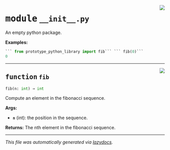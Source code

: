<!-- markdownlint-disable -->

<a href="./prototype_python_library/__init__.py#L0"><img align="right" style="float:right;" src="https://img.shields.io/badge/-source-cccccc?style=flat-square"></a>

# <kbd>module</kbd> `__init__.py`
An empty python package.



**Examples:**
 ```python
``` from prototype_python_library import fib``` ``` fib(0)```
0
```


---

<a href="./prototype_python_library/__init__.py#L14"><img align="right" style="float:right;" src="https://img.shields.io/badge/-source-cccccc?style=flat-square"></a>

## <kbd>function</kbd> `fib`

```python
fib(n: int) → int
```

Compute an element in the fibonacci sequence.



**Args:**

 - <b>`n`</b> (int):  the position in the sequence.



**Returns:**
 The nth element in the fibonacci sequence.




---

_This file was automatically generated via [lazydocs](https://github.com/ml-tooling/lazydocs)._

